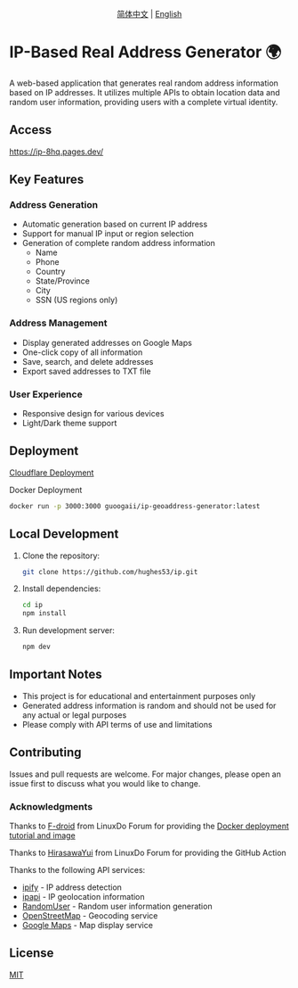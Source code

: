 <div align="center">

[简体中文](README.md) | [English](README_EN.md)

</div>

# IP-Based Real Address Generator 🌍

A web-based application that generates real random address information based on IP addresses. It utilizes multiple APIs to obtain location data and random user information, providing users with a complete virtual identity.

## Access

https://ip-8hq.pages.dev/

## Key Features

### Address Generation
- Automatic generation based on current IP address
- Support for manual IP input or region selection
- Generation of complete random address information
  - Name
  - Phone
  - Country
  - State/Province
  - City
  - SSN (US regions only)

### Address Management
- Display generated addresses on Google Maps
- One-click copy of all information
- Save, search, and delete addresses
- Export saved addresses to TXT file

### User Experience
- Responsive design for various devices
- Light/Dark theme support

## Deployment

[Cloudflare Deployment](Cloudfare部署教程.md)

Docker Deployment

```bash
docker run -p 3000:3000 guoogaii/ip-geoaddress-generator:latest
```

## Local Development

1. Clone the repository:
   ```bash
   git clone https://github.com/hughes53/ip.git
   ```

2. Install dependencies:
   ```bash
   cd ip
   npm install
   ```

3. Run development server:
   ```bash
   npm dev
   ```

## Important Notes

- This project is for educational and entertainment purposes only
- Generated address information is random and should not be used for any actual or legal purposes
- Please comply with API terms of use and limitations

## Contributing

Issues and pull requests are welcome. For major changes, please open an issue first to discuss what you would like to change.

### Acknowledgments

Thanks to [F-droid](https://linux.do/u/F-droid/summary) from LinuxDo Forum for providing the [Docker deployment tutorial and image](https://linux.do/t/topic/234815)

Thanks to [HirasawaYui](https://linux.do/u/HirasawaYui/summary) from LinuxDo Forum for providing the GitHub Action

Thanks to the following API services:

- [ipify](https://www.ipify.org/) - IP address detection
- [ipapi](https://ipapi.co/) - IP geolocation information
- [RandomUser](https://randomuser.me/) - Random user information generation
- [OpenStreetMap](https://www.openstreetmap.org/) - Geocoding service
- [Google Maps](https://www.google.com/maps) - Map display service

## License

[MIT](https://choosealicense.com/licenses/mit/)

